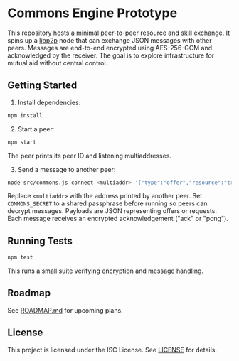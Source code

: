 # Commons Engine Prototype

This repository hosts a minimal peer-to-peer resource and skill exchange. It spins up a [libp2p](https://libp2p.io/) node that can exchange JSON messages with other peers. Messages are end-to-end encrypted using AES-256-GCM and acknowledged by the receiver. The goal is to explore infrastructure for mutual aid without central control.

## Getting Started

1. Install dependencies:

```bash
npm install
```

2. Start a peer:

```bash
npm start
```

The peer prints its peer ID and listening multiaddresses.

3. Send a message to another peer:

```bash
node src/commons.js connect <multiaddr> '{"type":"offer","resource":"translation"}'
```

Replace `<multiaddr>` with the address printed by another peer. Set `COMMONS_SECRET` to a shared passphrase before running so peers can decrypt messages. Payloads are JSON representing offers or requests. Each message receives an encrypted acknowledgement ("ack" or "pong").

## Running Tests

```bash
npm test
```

This runs a small suite verifying encryption and message handling.

## Roadmap

See [ROADMAP.md](ROADMAP.md) for upcoming plans.

## License

This project is licensed under the ISC License. See [LICENSE](LICENSE) for details.
